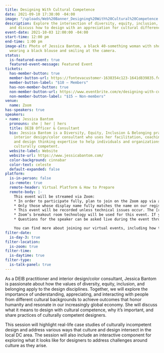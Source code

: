 ```yaml
---
title: Designing With Cultural Competence
date: 2021-09-10 17:38:00 -04:00
image: "/uploads/Web%20Banner_Designing%20With%20Cultural%20Competence.png"
description: Explore the intersection of diversity, equity, inclusion, and design,
  and discuss how to design with an appreciation for cultural difference.
event-date: 2021-10-03 12:00:00 -04:00
start-time: 12:00 pm
end-time: 1:00 pm
image-alt: Photo of Jessica Bantom, a black 40-something woman with short curly hair,
  wearing a black blouse and smiling at the camera.
status:
  is-featured-event: true
  featured-event-message: Featured Event
tickets:
  has-member-button: true
  member-button-url: https://fontevacustomer-1638354c123-1641d839835.force.com/services/oauth2/authorize?client_id=3MVG9nthuDc9owbcOq7_07W.HriOQQPWTbMkrpOla.ajDQlTHf4_uby_mhwylcX.mJBU2O2SppTiZMS0J_HJd&response_type=code&redirect_uri=https://ikit.aiga.org/ikit_national_util/ikit-national-util-sso-redirect/&state=https%3A%2F%2Fdc.aiga.org%2F%3Fpost_type%3Dikit_event%26p%3D447812%26redirect_source%3Deventbrite_register
  member-button-label: "$10 — Members"
  has-non-member-button: true
  non-member-button-url: https://www.eventbrite.com/e/designing-with-cultural-competence-tickets-170374408442
  non-member-button-label: "$15 — Non-members"
venue:
  name: Zoom
has-speakers: true
speakers:
- name: Jessica Bantom
  pronouns: she | her | hers
  title: DEIB Officer & Consultant
  bio: Jessica Bantom is a Diversity, Equity, Inclusion & Belonging practitioner and
    interior design/color consultant who uses her facilitation, coaching, change management,
    and design thinking expertise to help individuals and organizations become more
    culturally competent.
  website-label: Website
  website-url: https://www.jessicabantom.com/
  color-background: cinnabar
  color-text: celeste
  default-expanded: false
platform:
  is-in-person: false
  is-remote: true
  remote-header: Virtual Platform & How to Prepare
  remote-body: |-
    This event will be streamed via Zoom:
    * In order to participate fully, plan to join on the Zoom app via a computer, tablet, or mobile device with enough bandwidth to support viewing video.
    * Only those whose display name fully matches the name on our registration list will be admitted from the waiting room, in order to ensure only those who have registered for the event are able to attend — and to create space for intimate conversations.
    * This event will be recorded unless technical issues occur. The [recordings will be shared in the AIGA DC recordings archive](https://dc.aiga.org/introducing-the-aiga-dc-event-recordings-archive/) for AIGA members to rewatch or catch up on at a later date. *(You can [register for a membership](https://dc.aiga.org/membership/membership-rates/) on our website for just $50 for a year.)*
    * Zoom’s breakout room technology will be used for this event. If you use assistive technology, such as a screen reader or need live captioning, let us know before or during the event and you can opt to stay in the primary room. The primary room will retain live captioning and will require no additional navigation.
    * Questions for the speaker can be asked live during the event through the chat or by speaking off mute during the Q&A portion of the event.

    You can find more about joining our virtual events, including how to connect, directions to troubleshoot, and information about our refund policy in our [FAQs](https://dcdesignweek.org/faqs/).
filter-date:
  is-day-3: true
filter-location:
  is-zoom: true
filter-time:
  is-daytime: true
filter-type:
  is-talk-panel: true
---
```


As a DEIB practitioner and interior design/color consultant, Jessica Bantom is passionate about how the values of diversity, equity, inclusion, and belonging apply to the design disciplines. Together, we will explore the importance of understanding, appreciating, and interacting with people from different cultural backgrounds to achieve outcomes that honor humanity and resonate in our increasingly global economy. She will discuss what it means to design with cultural competence, why it’s important, and share practices of culturally competent designers.

This session will highlight real-life case studies of culturally incompetent design and address various ways that culture and design intersect in the local DC area. The session will also include an interactive component for exploring what it looks like for designers to address challenges around culture as they arise.
